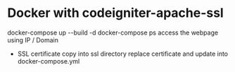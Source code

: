 # Docker with codeigniter-apache-ssl
docker-compose up --build -d 
docker-compose ps
access the webpage using IP / Domain 

* SSL certificate copy into ssl directory
  replace certificate and update into docker-compose.yml
  
  
